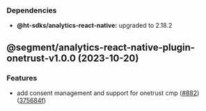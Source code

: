 ### Dependencies

* **@ht-sdks/analytics-react-native:** upgraded to 2.18.2

## @segment/analytics-react-native-plugin-onetrust-v1.0.0 (2023-10-20)


### Features

* add consent management and support for onetrust cmp ([#882](https://github.com/segmentio/analytics-react-native/issues/882)) ([375684f](https://github.com/segmentio/analytics-react-native/commit/375684f99ac4324d30c009924ad004098d9feb38))
